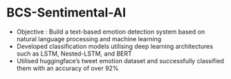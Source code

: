 # BCS-Sentimental-AI
- Objective : Build a text-based emotion detection system based on natural language processing and machine learning
- Developed classification models utilising deep learning architectures such as LSTM, Nested-LSTM, and BERT
- Utilised huggingface’s tweet emotion dataset and successfully classified them with an accuracy of over 92%